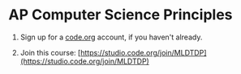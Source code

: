 # AP Computer Science Principles

1. Sign up for a [code.org](https://code.org/) account, if you haven't already.

2. Join this course: [https://studio.code.org/join/MLDTDP](https://studio.code.org/join/MLDTDP)